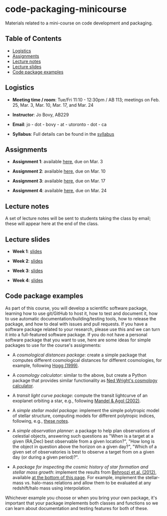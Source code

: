 # code-packaging-minicourse

Materials related to a mini-course on code development and packaging.

## Table of Contents

* [Logistics](#logistics)
* [Assignments](#assignments)
* [Lecture notes](#lecture-notes)
* [Lecture slides](#lecture-slides)
* [Code package examples](#code-package-examples)

## Logistics

* **Meeting time / room**: Tue/Fri 11:10 - 12:30pm / AB 113; meetings on Feb. 25, Mar. 3, Mar. 10, Mar. 17, and Mar. 24

* **Instructor**: Jo Bovy, AB229

* **Email**: jo - dot - bovy - at - utoronto - dot - ca

* **Syllabus**: Full details can be found in the [syllabus](syllabus/syllabus-codemini.pdf)

## Assignments

* **Assignment 1**: available [here](assignments/assignment1.pdf), due on Mar. 3

* **Assignment 2**: available [here](assignments/assignment2.pdf), due on Mar. 10

* **Assignment 3**: available [here](assignments/assignment3.pdf), due on Mar. 17

* **Assignment 4**: available [here](assignments/assignment4.pdf), due on Mar. 24

## Lecture notes

A set of lecture notes will be sent to students taking the class by email; these will appear here at the end of the class.

## Lecture slides

* **Week 1**: [slides](http://astro.utoronto.ca/~bovy/codepackagingminicourse/L1-codingmini.pdf)

* **Week 2**: [slides](http://astro.utoronto.ca/~bovy/codepackagingminicourse/L2-codingmini.pdf)

* **Week 3**: [slides](http://astro.utoronto.ca/~bovy/codepackagingminicourse/L3-codingmini.pdf)

* **Week 4**: [slides](http://astro.utoronto.ca/~bovy/codepackagingminicourse/L4-codingmini.pdf)

## Code package examples

As part of this course, you will develop a scientific software package, learning how to use git/GitHub to host it, how to test and document it, how to use automatic documentation/building/testing tools, how to release the package, and how to deal with issues and pull requests. If you have a software package related to your research, please use this and we can turn it into a full-featured software package. If you do not have a personal software package that you want to use, here are some ideas for simple packages to use for the course's assignments:

* A *cosmological distances package*: create a simple package that computes different cosmological distances for different cosmologies, for example, following [Hogg (1999)](https://arxiv.org/abs/astro-ph/9905116).

* A *cosmology calculator*: similar to the above, but create a Python package that provides similar functionality as [Ned Wright's cosmology calculator](http://www.astro.ucla.edu/~wright/ACC.html).

* A *transit light curve package*: compute the transit lightcurve of an exoplanet orbiting a star, e.g., following [Mandel & Agol (2002)](https://arxiv.org/abs/astro-ph/0210099).

* A *simple stellar model package*: implement the simple polytropic model of stellar structure, computing models for different polytropic indices, following, e.g., [these notes](https://www.astro.princeton.edu/~gk/A403/polytrop.pdf).

* A *simple observation planner*: a package to help plan observations of celestial objects, answering such questions as "When is a target at a given (RA,Dec) best observable from a given location?", "How long is the object in question above the horizon on a given day?", "Which of a given set of observatories is best to observe a target from on a given day (or during a given period)?".

* A *package for inspecting the cosmic history of star formation and stellar mass growth*: implement the results from [Behroozi et al. (2012)](https://arxiv.org/abs/1207.6105), available [at the bottom of this page](https://www.peterbehroozi.com/data.html). For example, implement the stellar-mass vs. halo-mass relations and allow them to be evaluated at any redshift/halo mass using interpolation.

Whichever example you choose or when you bring your own package, it's important that your package implements both classes and functions so we can learn about documentation and testing features for both of these.

